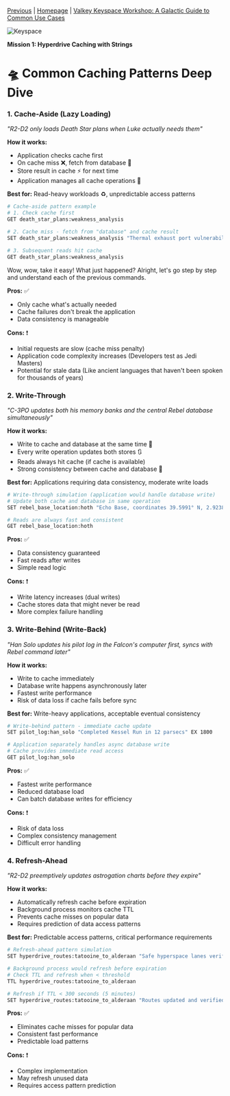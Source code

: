[Previous](../docs/missions.md) | [Homepage](../README.md) | [Valkey Keyspace Workshop: A Galactic Guide to Common Use Cases](../README.md)

![Keyspace](../static/img/keyspace-backdrop.png)

__Mission 1: Hyperdrive Caching with Strings__

# 🛸 Common Caching Patterns Deep Dive

### **1. Cache-Aside (Lazy Loading)**
*"R2-D2 only loads Death Star plans when Luke actually needs them"*

**How it works:**
- Application checks cache first
- On cache miss ❌, fetch from database 💽
- Store result in cache ⚡ for next time
- Application manages all cache operations 🧠

**Best for:** Read-heavy workloads ♻️, unpredictable access patterns

```bash
# Cache-aside pattern example
# 1. Check cache first
GET death_star_plans:weakness_analysis

# 2. Cache miss - fetch from "database" and cache result
SET death_star_plans:weakness_analysis "Thermal exhaust port vulnerability confirmed" EX 3600

# 3. Subsequent reads hit cache
GET death_star_plans:weakness_analysis
```

Wow, wow, take it easy! What just happened? Alright, let's go step by step and understand each of the previous commands.

**Pros:** ✅
- Only cache what's actually needed
- Cache failures don't break the application
- Data consistency is manageable

**Cons:** ❗ 
- Initial requests are slow (cache miss penalty)
- Application code complexity increases (Developers test as Jedi Masters)
- Potential for stale data (Like ancient languages that haven't been spoken for thousands of years)


### **2. Write-Through**
*"C-3PO updates both his memory banks and the central Rebel database simultaneously"*

**How it works:**
- Write to cache and database at the same time 🔄
- Every write operation updates both stores 🔃
- Reads always hit cache (if cache is available) 
- Strong consistency between cache and database 💪

**Best for:** Applications requiring data consistency, moderate write loads

```bash
# Write-through simulation (application would handle database write)
# Update both cache and database in same operation
SET rebel_base_location:hoth "Echo Base, coordinates 39.5991° N, 2.9238° E" EX 7200

# Reads are always fast and consistent
GET rebel_base_location:hoth
```

**Pros:** ✅
- Data consistency guaranteed
- Fast reads after writes
- Simple read logic

**Cons:** ❗
- Write latency increases (dual writes)
- Cache stores data that might never be read
- More complex failure handling


### **3. Write-Behind (Write-Back)**
*"Han Solo updates his pilot log in the Falcon's computer first, syncs with Rebel command later"*

**How it works:**
- Write to cache immediately
- Database write happens asynchronously later
- Fastest write performance
- Risk of data loss if cache fails before sync

**Best for:** Write-heavy applications, acceptable eventual consistency

```bash
# Write-behind pattern - immediate cache update
SET pilot_log:han_solo "Completed Kessel Run in 12 parsecs" EX 1800

# Application separately handles async database write
# Cache provides immediate read access
GET pilot_log:han_solo
```

**Pros:** ✅
- Fastest write performance
- Reduced database load
- Can batch database writes for efficiency

**Cons:** ❗
- Risk of data loss
- Complex consistency management
- Difficult error handling


### **4. Refresh-Ahead**
*"R2-D2 preemptively updates astrogation charts before they expire"*

**How it works:**
- Automatically refresh cache before expiration
- Background process monitors cache TTL
- Prevents cache misses on popular data
- Requires prediction of data access patterns

**Best for:** Predictable access patterns, critical performance requirements

```bash
# Refresh-ahead pattern simulation
SET hyperdrive_routes:tatooine_to_alderaan "Safe hyperspace lanes verified" EX 3600

# Background process would refresh before expiration
# Check TTL and refresh when < threshold
TTL hyperdrive_routes:tatooine_to_alderaan

# Refresh if TTL < 300 seconds (5 minutes)
SET hyperdrive_routes:tatooine_to_alderaan "Routes updated and verified" EX 3600
```

**Pros:** ✅
- Eliminates cache misses for popular data
- Consistent fast performance
- Predictable load patterns

**Cons:** ❗
- Complex implementation
- May refresh unused data
- Requires access pattern prediction